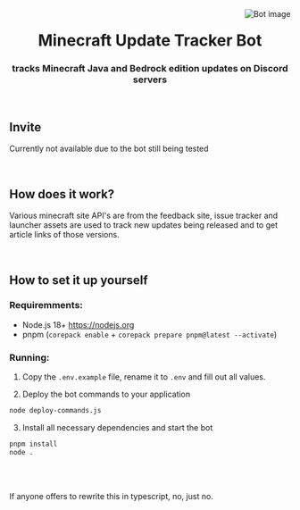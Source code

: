 <img src="https://cdn.discordapp.com/avatars/1006537692047220828/c89a88d23112238d97abcf0dc89e8e9f.png?size=128" alt="Bot image" align="right">
<div align="center">
  <h1>Minecraft Update Tracker Bot</h1>
  <h3>tracks Minecraft Java and Bedrock edition updates on Discord servers</h3>
</div>

<br>

## Invite
Currently not available due to the bot still being tested

<br>

## How does it work?
Various minecraft site API's are from the feedback site, issue tracker and launcher assets are used to track new updates being released and to get article links of those versions.

<br>

## How to set it up yourself
### Requiremments:
- Node.js 18+ https://nodejs.org
- pnpm (`corepack enable` + `corepack prepare pnpm@latest --activate`)

### Running:
1. Copy the `.env.example` file, rename it to `.env` and fill out all values.

2. Deploy the bot commands to your application
```bash
node deploy-commands.js
```

3. Install all necessary dependencies and start the bot
```bash
pnpm install
node .
```

<br><br>

If anyone offers to rewrite this in typescript, no, just no.